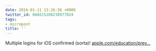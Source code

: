 ```yaml
---
date: 2016-01-11 13:26:56 +0000
twitter_id: 686615288238977024
tags:
- micropost
title: ''
---
```


Multiple logins for iOS confirmed (sorta)! [apple.com/education/prev…](http://www.apple.com/education/preview/)
